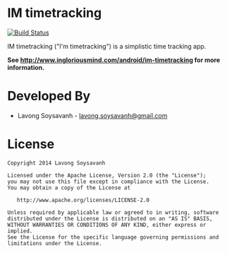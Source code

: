 IM timetracking
===============
[![Build Status](https://travis-ci.org/lavong/IM-timetracking.svg)](https://travis-ci.org/lavong/IM-timetracking)

IM timetracking ("I'm timetracking") is a simplistic time tracking app.

**See http://www.ingloriousmind.com/android/im-timetracking for more information.**



Developed By
============

* Lavong Soysavanh - <lavong.soysavanh@gmail.com>



License
=======

    Copyright 2014 Lavong Soysavanh

    Licensed under the Apache License, Version 2.0 (the "License");
    you may not use this file except in compliance with the License.
    You may obtain a copy of the License at

       http://www.apache.org/licenses/LICENSE-2.0

    Unless required by applicable law or agreed to in writing, software
    distributed under the License is distributed on an "AS IS" BASIS,
    WITHOUT WARRANTIES OR CONDITIONS OF ANY KIND, either express or implied.
    See the License for the specific language governing permissions and
    limitations under the License.





